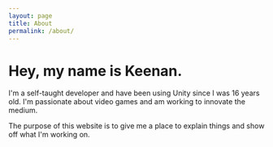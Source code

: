 ```yaml
---
layout: page
title: About
permalink: /about/
---
```


# Hey, my name is Keenan. 

I'm a self-taught developer and have been using Unity since I was 16 years old. I'm passionate about video games and am working to innovate the medium.

The purpose of this website is to give me a place to explain things and show off what I'm working on.
